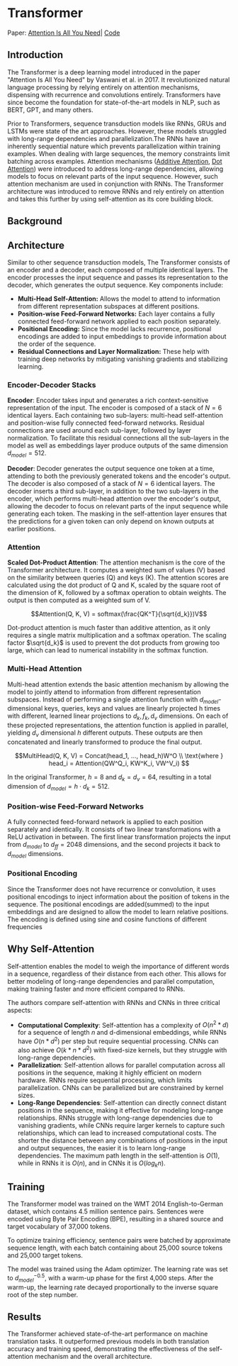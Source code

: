 # Transformer

Paper: [Attention Is All You Need](https://arxiv.org/abs/1706.03762)| [Code]()

## Introduction
The Transformer is a deep learning model introduced in the paper "Attention Is All You Need" by Vaswani et al. in 2017. It revolutionized natural language processing by relying entirely on attention mechanisms, dispensing with recurrence and convolutions entirely. Transformers have since become the foundation for state-of-the-art models in NLP, such as BERT, GPT, and many others.

Prior to Transformers, sequence transduction models like RNNs, GRUs and LSTMs were state of the art approaches. However, these models struggled with long-range dependencies and parallelization.The RNNs have an inherently sequential nature which prevents parallelization within training examples. When dealing with large sequences, the memory constraints limit batching across examples. Attention mechanisms ([Additive Attention](additive_attention.md), [Dot Attention](dot_product_attention.md)) were introduced to address long-range dependencies, allowing models to focus on relevant parts of the input sequence. However, such attention mechanism are used in conjunction with RNNs. The Transformer architecture was introduced to remove RNNs and rely entirely on attention and takes this further by using self-attention as its core building block.

## Background




## Architecture

Similar to other sequence transduction models, The Transformer consists of an encoder and a decoder, each composed of multiple identical layers. The encoder processes the input sequence and passes its representation to the decoder, which generates the output sequence. Key components include:

- **Multi-Head Self-Attention:** Allows the model to attend to information from different representation subspaces at different positions.
- **Position-wise Feed-Forward Networks:** Each layer contains a fully connected feed-forward network applied to each position separately.
- **Positional Encoding:** Since the model lacks recurrence, positional encodings are added to input embeddings to provide information about the order of the sequence.
- **Residual Connections and Layer Normalization:** These help with training deep networks by mitigating vanishing gradients and stabilizing learning.

### Encoder-Decoder Stacks
**Encoder**: Encoder takes input and generates a rich context-sensitive representation of the input. The encoder is composed of a stack of $N = 6$ identical layers. Each containing two sub-layers: multi-head self-attention and position-wise fully connected feed-forward networks. Residual connections are used around each sub-layer, followed by layer normalization. To facilitate this residual connections all the sub-layers in the model as well as embeddings layer produce outputs of the same dimension $d_{model} = 512$.

**Decoder**: Decoder generates the output sequence one token at a time, attending to both the previously generated tokens and the encoder's output. The decoder is also composed of a stack of $N = 6$ identical layers. The decoder inserts a third sub-layer, in addition to the two sub-layers in the encoder, which performs multi-head attention over the encoder's output, allowing the decoder to focus on relevant parts of the input sequence while generating each token. The masking in the self-attention layer ensures that the predictions for a given token can only depend on known outputs at earlier positions.

### Attention

**Scaled Dot-Product Attention**:
The attention mechanism is the core of the Transformer architecture. It computes a weighted sum of values (V) based on the similarity between queries (Q) and keys (K). The attention scores are calculated using the dot product of Q and K, scaled by the square root of the dimension of K, followed by a softmax operation to obtain weights. The output is then computed as a weighted sum of V.

$$Attention(Q, K, V) = softmax(\frac{QK^T}{\sqrt{d_k}})V$$

Dot-product attention is much faster than additive attention, as it only requires a single matrix multiplication and a softmax operation. The scaling factor $\sqrt{d_k}$ is used to prevent the dot products from growing too large, which can lead to numerical instability in the softmax function.

### Multi-Head Attention

Multi-head attention extends the basic attention mechanism by allowing the model to jointly attend to information from different representation subspaces. Instead of performing a single attention function with $d_{model}$-dimensional keys, queries, keys and values are linearly projected h times with different, learned linear projections to $d_k, f_k, d_v$ dimensions. On each of these projected representations, the attention function is applied in parallel, yielding $d_v$ dimensional $h$ different outputs. These outputs are then concatenated and linearly transformed to produce the final output.

$$MultiHead(Q, K, V) = Concat(head_1, ..., head_h)W^O \\
\text{where } head_i = Attention(QW^Q_i, KW^K_i, VW^V_i)
$$

In the original Transformer, $h = 8$ and $d_k = d_v = 64$, resulting in a total dimension of $d_{model} = h \cdot d_k = 512$.


### Position-wise Feed-Forward Networks

A fully connected feed-forward network is applied to each position separately and identically. It consists of two linear transformations with a ReLU activation in between. The first linear transformation projects the input from $d_{model}$ to $d_{ff}=2048$ dimensions, and the second projects it back to $d_{model}$ dimensions.

### Positional Encoding

Since the Transformer does not have recurrence or convolution, it uses positional encodings to inject information about the position of tokens in the sequence. The positional encodings are added(summed) to the input embeddings and are designed to allow the model to learn relative positions. The encoding is defined using sine and cosine functions of different frequencies

## Why Self-Attention

Self-attention enables the model to weigh the importance of different words in a sequence, regardless of their distance from each other. This allows for better modeling of long-range dependencies and parallel computation, making training faster and more efficient compared to RNNs.

The authors compare self-attention with RNNs and CNNs in three critical aspects: 

- **Computational Complexity**: Self-attention has a complexity of $O(n^2 * d)$ for a sequence of length $n$ and d-dimensional embeddings, while RNNs have $O(n * d^2)$ per step but require sequential processing. CNNs can also achieve $O(k * n * d^2)$ with fixed-size kernels, but they struggle with long-range dependencies.
- **Parallelization**: Self-attention allows for parallel computation across all positions in the sequence, making it highly efficient on modern hardware. RNNs require sequential processing, which limits parallelization. CNNs can be parallelized but are constrained by kernel sizes.
- **Long-Range Dependencies**: Self-attention can directly connect distant positions in the sequence, making it effective for modeling long-range relationships. RNNs struggle with long-range dependencies due to vanishing gradients, while CNNs require larger kernels to capture such relationships, which can lead to increased computational costs. The shorter the distance between any combinations of positions in the input and output sequences, the easier it is to learn long-range dependencies. The maximum path length in the self-attention is $O(1)$, while in RNNs it is $O(n)$, and in CNNs it is $O(log_k n)$.


## Training

The Transformer model was trained on the WMT 2014 English-to-German dataset, which contains 4.5 million sentence pairs. Sentences were encoded using Byte Pair Encoding (BPE), resulting in a shared source and target vocabulary of 37,000 tokens.

To optimize training efficiency, sentence pairs were batched by approximate sequence length, with each batch containing about 25,000 source tokens and 25,000 target tokens.

The model was trained using the Adam optimizer. The learning rate was set to $d_{model}^{-0.5}$, with a warm-up phase for the first 4,000 steps. After the warm-up, the learning rate decayed proportionally to the inverse square root of the step number.

## Results

The Transformer achieved state-of-the-art performance on machine translation tasks. It outperformed previous models in both translation accuracy and training speed, demonstrating the effectiveness of the self-attention mechanism and the overall architecture.
